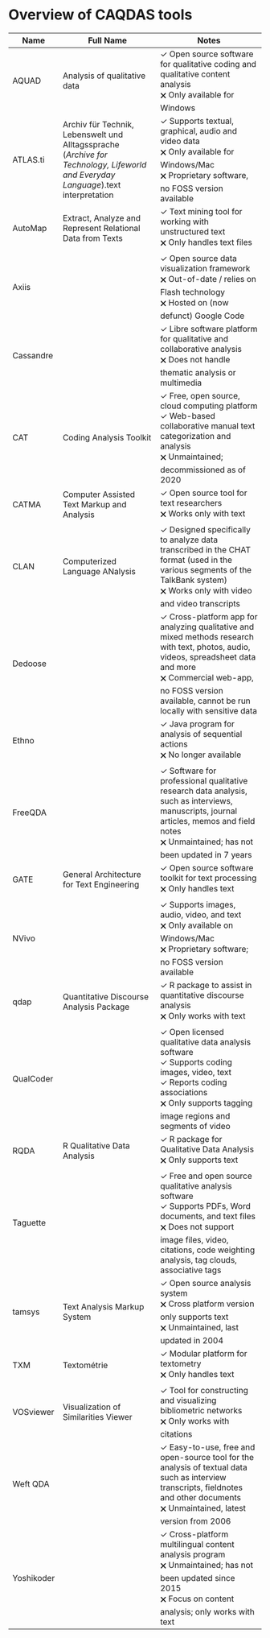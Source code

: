 # Overview of CAQDAS tools

Name | Full Name | Notes
---- | --------- | -----
AQUAD | Analysis of qualitative data | ✓ Open source software for qualitative coding and qualitative content analysis<br>🗙 Only available for Windows
ATLAS.ti | Archiv für Technik, Lebenswelt und Alltagssprache (_Archive for Technology, Lifeworld and Everyday Language_).text interpretation | ✓ Supports textual, graphical, audio and video data<br>🗙 Only available for Windows/Mac<br>🗙 Proprietary software, no FOSS version available
AutoMap | Extract, Analyze and Represent Relational Data from Texts | ✓ Text mining tool for working with unstructured text<br>🗙 Only handles text files
Axiis |  | ✓ Open source data visualization framework<br>🗙 Out-of-date / relies on Flash technology<br>🗙 Hosted on (now defunct) Google Code
Cassandre |  | ✓ Libre software platform for qualitative and collaborative analysis<br>🗙 Does not handle thematic analysis or multimedia
CAT | Coding Analysis Toolkit | ✓ Free, open source, cloud computing platform<br>✓ Web-based collaborative manual text categorization and analysis<br>🗙 Unmaintained; decommissioned as of 2020
CATMA | Computer Assisted Text Markup and Analysis | ✓ Open source tool for text researchers<br>🗙 Works only with text
CLAN | Computerized Language ANalysis | ✓ Designed specifically to analyze data transcribed in the CHAT format (used in the various segments of the TalkBank system)<br>🗙 Works only with video and video transcripts
Dedoose |  | ✓ Cross-platform app for analyzing qualitative and mixed methods research with text, photos, audio, videos, spreadsheet data and more<br>🗙 Commercial web-app, no FOSS version available, cannot be run locally with sensitive data
Ethno |  | ✓ Java program for analysis of sequential actions<br>🗙 No longer available
FreeQDA |  | ✓ Software for professional qualitative research data analysis, such as interviews, manuscripts, journal articles, memos and field notes<br>🗙 Unmaintained; has not been updated in 7 years
GATE | General Architecture for Text Engineering | ✓ Open source software toolkit for text processing<br>🗙 Only handles text
NVivo |  | ✓ Supports images, audio, video, and text<br>🗙 Only available on Windows/Mac<br>🗙 Proprietary software; no FOSS version available
qdap | Quantitative Discourse Analysis Package | ✓ R package to assist in quantitative discourse analysis<br>🗙 Only works with text
QualCoder |  | ✓ Open licensed qualitative data analysis software<br>✓ Supports coding images, video, text<br>✓ Reports coding associations<br>🗙 Only supports tagging image regions and segments of video
RQDA | R Qualitative Data Analysis | ✓ R package for Qualitative Data Analysis<br>🗙 Only supports text
Taguette |  | ✓ Free and open source qualitative analysis software<br>✓ Supports PDFs, Word documents, and text files<br>🗙 Does not support image files, video, citations, code weighting analysis, tag clouds, associative tags
tamsys | Text Analysis Markup System | ✓ Open source analysis system<br>🗙 Cross platform version only supports text<br>🗙 Unmaintained, last updated in 2004
TXM | Textométrie | ✓ Modular platform for textometry<br>🗙 Only handles text
VOSviewer | Visualization of Similarities Viewer | ✓ Tool for constructing and visualizing bibliometric networks<br>🗙 Only works with citations
Weft QDA |  | ✓ Easy-to-use, free and open-source tool for the analysis of textual data such as interview transcripts, fieldnotes and other documents<br>🗙 Unmaintained, latest version from 2006
Yoshikoder |  | ✓ Cross-platform multilingual content analysis program<br>🗙 Unmaintained; has not been updated since 2015<br>🗙 Focus on content analysis; only works with text
